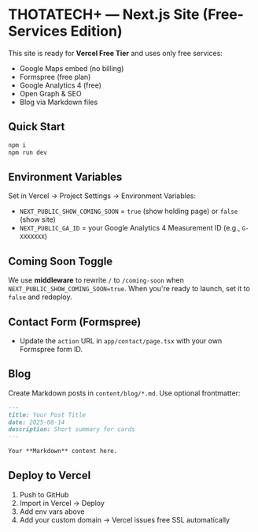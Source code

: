# THOTATECH+ — Next.js Site (Free-Services Edition)

This site is ready for **Vercel Free Tier** and uses only free services:
- Google Maps embed (no billing)
- Formspree (free plan)
- Google Analytics 4 (free)
- Open Graph & SEO
- Blog via Markdown files

## Quick Start

```bash
npm i
npm run dev
```

## Environment Variables

Set in Vercel → Project Settings → Environment Variables:

- `NEXT_PUBLIC_SHOW_COMING_SOON` = `true` (show holding page) or `false` (show site)
- `NEXT_PUBLIC_GA_ID` = your Google Analytics 4 Measurement ID (e.g., `G-XXXXXXX`)

## Coming Soon Toggle

We use **middleware** to rewrite `/` to `/coming-soon` when `NEXT_PUBLIC_SHOW_COMING_SOON=true`.
When you're ready to launch, set it to `false` and redeploy.

## Contact Form (Formspree)

- Update the `action` URL in `app/contact/page.tsx` with your own Formspree form ID.

## Blog

Create Markdown posts in `content/blog/*.md`. Use optional frontmatter:

```md
---
title: Your Post Title
date: 2025-08-14
description: Short summary for cards
---

Your **Markdown** content here.
```

## Deploy to Vercel

1. Push to GitHub
2. Import in Vercel → Deploy
3. Add env vars above
4. Add your custom domain → Vercel issues free SSL automatically

